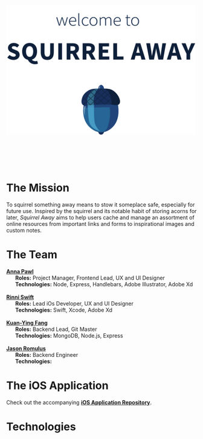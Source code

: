 </br>
<img src="https://github.com/AnniePawl/SPD1.3/blob/Anna-Frontend/public/assets/home-hero.png" alt="drawing" width="500"/>

</br></br></br></br>

# The Mission
To squirrel something away means to stow it someplace safe, especially for future use. Inspired by the squirrel and its notable habit of storing acorns for later, *Squirrel Away* aims to help users cache and manage an assortment of online resources from important links and forms to inspirational images and custom notes. 

# The Team
**[Anna Pawl](https://github.com/AnniePawl)** </br>
&nbsp;&nbsp;&nbsp;&nbsp;&nbsp;&nbsp;**Roles:** Project Manager, Frontend Lead, UX and UI Designer </br>
&nbsp;&nbsp;&nbsp;&nbsp;&nbsp;&nbsp;**Technologies:** Node, Express, Handlebars, Adobe Illustrator, Adobe Xd
</br> </br>
**[Rinni Swift](https://github.com/RinniSwift)** </br>
&nbsp;&nbsp;&nbsp;&nbsp;&nbsp;&nbsp;**Roles:** Lead iOs Developer, UX and UI Designer</br>
&nbsp;&nbsp;&nbsp;&nbsp;&nbsp;&nbsp;**Technologies:** Swift, Xcode, Adobe Xd
</br> </br>
**[Kuan-Ying Fang](https://github.com/kfa408)** </br>
&nbsp;&nbsp;&nbsp;&nbsp;&nbsp;&nbsp;**Roles:** Backend Lead, Git Master</br>
&nbsp;&nbsp;&nbsp;&nbsp;&nbsp;&nbsp;**Technologies:** MongoDB, Node.js, Express
</br> </br>
**[Jason Romulus](https://github.com/jasonromulus)** </br>
&nbsp;&nbsp;&nbsp;&nbsp;&nbsp;&nbsp;**Roles:** Backend Engineer</br>
&nbsp;&nbsp;&nbsp;&nbsp;&nbsp;&nbsp;**Technologies:** 

# The iOS Application
Check out the accompanying **[iOS Application Repository](https://github.com/RinniSwift/Squirrel)**. 

# Technologies

